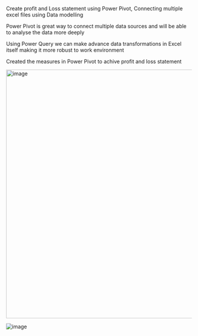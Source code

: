 
Create profit and Loss statement using Power Pivot, Connecting multiple excel files using Data modelling 

Power Pivot is great way to connect multiple data sources and will be able to analyse the data more deeply

Using Power Query we can make advance data transformations in Excel itself making it more robust to work environment


Created the measures in Power Pivot to achive profit and loss statement


<img width="676" alt="image" src="https://github.com/user-attachments/assets/5fe772bd-e0d1-4e52-9f8e-d77596bb941d">


![image](https://github.com/user-attachments/assets/efa263bf-10b8-4b90-86da-27e8513de392)


